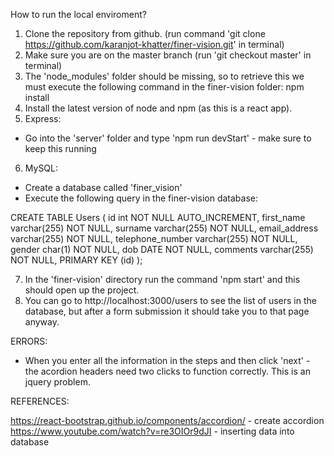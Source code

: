 How to run the local enviroment? 
1) Clone the repository from github. (run command 'git clone https://github.com/karanjot-khatter/finer-vision.git' in terminal)
2) Make sure you are on the master branch (run 'git checkout master' in terminal)
3) The 'node_modules' folder should be missing, so to retrieve this we must execute the following command in the finer-vision folder:
npm install
4) Install the latest version of node and npm (as this is a react app).
5) Express:
- Go into the 'server' folder and type 'npm run devStart' - make sure to keep this running
6) MySQL:
- Create a database called 'finer_vision'
- Execute the following query in the finer-vision database:

CREATE TABLE Users (
    id int NOT NULL AUTO_INCREMENT,
    first_name varchar(255) NOT NULL,
    surname varchar(255) NOT NULL,
    email_address varchar(255) NOT NULL,
    telephone_number varchar(255) NOT NULL,
    gender char(1) NOT NULL,
    dob DATE NOT NULL,
    comments varchar(255) NOT NULL,
    PRIMARY KEY (id)
);

7) In the 'finer-vision' directory run the command 'npm start' and this should open up the project.
8) You can go to http://localhost:3000/users to see the list of users in the database, but after a form submission it should take you to that page anyway.

ERRORS:
- When you enter all the information in the steps and then click 'next' - the acordion headers need two clicks to function correctly. This is an jquery problem.

REFERENCES:

https://react-bootstrap.github.io/components/accordion/ - create accordion
https://www.youtube.com/watch?v=re3OIOr9dJI - inserting data into database 

